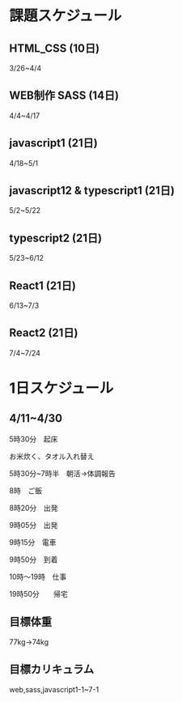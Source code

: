 # 課題スケジュール

## HTML_CSS  (10日)

3/26~4/4

## WEB制作 SASS  (14日)

4/4~4/17

## javascript1  (21日)

4/18~5/1

## javascript12 & typescript1  (21日)

5/2~5/22

## typescript2  (21日)

5/23~6/12

## React1  (21日)

6/13~7/3

## React2  (21日)

7/4~7/24

# 1日スケジュール

## 4/11~4/30

5時30分　起床

お米炊く、タオル入れ替え

5時30分~7時半　朝活→体調報告

8時　ご飯

8時20分　出発

9時05分　出発

9時15分　電車

9時50分　到着

10時〜19時　仕事

19時50分　　帰宅

## 目標体重

77kg→74kg

## 目標カリキュラム

web,sass,javascript1-1~7-1
